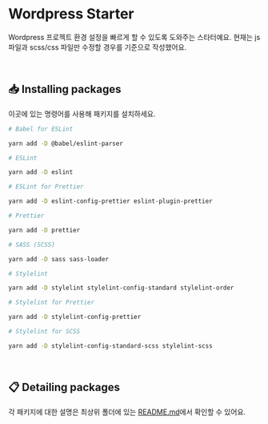 # Wordpress Starter

Wordpress 프로젝트 환경 설정을 빠르게 할 수 있도록 도와주는 스타터예요. 현재는 js 파일과 scss/css 파일만 수정할 경우를 기준으로 작성했어요.

<br>

## 📥 Installing packages

이곳에 있는 명령어를 사용해 패키지를 설치하세요.

```bash
# Babel for ESLint

yarn add -D @babel/eslint-parser

# ESLint

yarn add -D eslint

# ESLint for Prettier

yarn add -D eslint-config-prettier eslint-plugin-prettier

# Prettier

yarn add -D prettier

# SASS (SCSS)

yarn add -D sass sass-loader

# Stylelint

yarn add -D stylelint stylelint-config-standard stylelint-order

# Stylelint for Prettier

yarn add -D stylelint-config-prettier

# Stylelint for SCSS

yarn add -D stylelint-config-standard-scss stylelint-scss
```

<br>

## 📋 Detailing packages

각 패키지에 대한 설명은 최상위 폴더에 있는 [README.md](https://github.com/biniruu/starter-kit-frontend#detailing-packages)에서 확인할 수 있어요.
